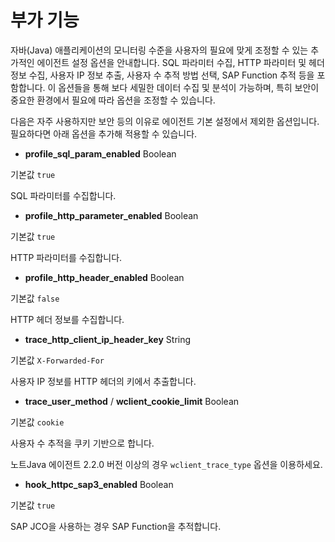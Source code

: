 부가 기능
=====

자바(Java) 애플리케이션의 모니터링 수준을 사용자의 필요에 맞게 조정할 수 있는 추가적인 에이전트 설정 옵션을 안내합니다. SQL 파라미터 수집, HTTP 파라미터 및 헤더 정보 수집, 사용자 IP 정보 추출, 사용자 수 추적 방법 선택, SAP Function 추적 등을 포함합니다. 이 옵션들을 통해 보다 세밀한 데이터 수집 및 분석이 가능하며, 특히 보안이 중요한 환경에서 필요에 따라 옵션을 조정할 수 있습니다.

다음은 자주 사용하지만 보안 등의 이유로 에이전트 기본 설정에서 제외한 옵션입니다. 필요하다면 아래 옵션을 추가해 적용할 수 있습니다.

* **profile\_sql\_param\_enabled** Boolean

기본값 `true`

SQL 파라미터를 수집합니다.
* **profile\_http\_parameter\_enabled** Boolean

기본값 `true`

HTTP 파라미터를 수집합니다.
* **profile\_http\_header\_enabled** Boolean

기본값 `false`

HTTP 헤더 정보를 수집합니다.
* **trace\_http\_client\_ip\_header\_key** String

기본값 `X-Forwarded-For`

사용자 IP 정보를 HTTP 헤더의 키에서 추출합니다.
* **trace\_user\_method** / **wclient\_cookie\_limit** Boolean

기본값 `cookie`

사용자 수 추적을 쿠키 기반으로 합니다.

노트Java 에이전트 2.2.0 버전 이상의 경우 `wclient_trace_type` 옵션을 이용하세요.
* **hook\_httpc\_sap3\_enabled** Boolean

기본값 `true`

SAP JCO을 사용하는 경우 SAP Function을 추적합니다.
